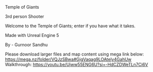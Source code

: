 Temple of Giants 


3rd person Shooter 

Welcome to the Temple of Giants; enter if you have what it takes.


Made with Unreal Engine 5 


By - Gurnoor Sandhu


Please download larger files and map content using mega link below:
https://mega.nz/folder/VQJzSBwa#GjgVaqag9LOAtely4GahUw
Walkthrough: https://youtu.be/Ujww55ENG6U?si=-HdCZDWeTLn7Ci6V
